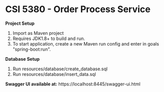 # CSI 5380 - Order Process Service

**Project Setup**
1. Import as Maven project
2. Requires JDK1.8+ to build and run.
3. To start application, create a new Maven run config and enter in goals "spring-boot:run".

**Database Setup**
1. Run resources/database/create_database.sql
2. Run resources/database/insert_data.sql

**Swagger UI available at:** https://localhost:8445/swagger-ui.html
